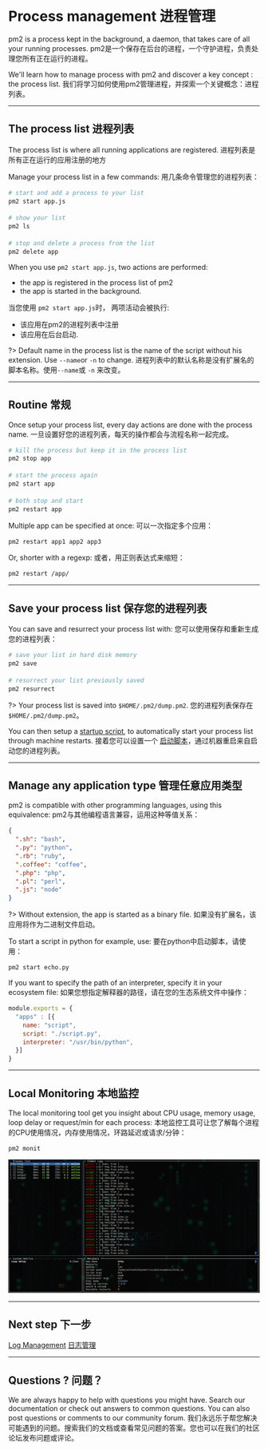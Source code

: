 # Process management 进程管理

pm2 is a process kept in the background, a daemon, that takes care of all your running processes.
pm2是一个保存在后台的进程，一个守护进程，负责处理您所有正在运行的进程。

We'll learn how to manage process with pm2 and discover a key concept : the process list.
我们将学习如何使用pm2管理进程，并探索一个关键概念：进程列表。

---

## The process list 进程列表

The process list is where all running applications are registered.
进程列表是所有正在运行的应用注册的地方

Manage your process list in a few commands:
用几条命令管理您的进程列表：

```bash
# start and add a process to your list
pm2 start app.js

# show your list
pm2 ls

# stop and delete a process from the list
pm2 delete app
```

When you use `pm2 start app.js`, two actions are performed:
- the app is registered in the process list of pm2
- the app is started in the background.

当您使用 `pm2 start app.js`时， 两项活动会被执行:
- 该应用在pm2的进程列表中注册
- 该应用在后台启动.

?> Default name in the process list is the name of the script without his extension. Use `--name`or `-n` to change.
进程列表中的默认名称是没有扩展名的脚本名称。使用`--name`或 `-n` 来改变。

---

## Routine 常规

Once setup your process list, every day actions are done with the process name.
一旦设置好您的进程列表，每天的操作都会与流程名称一起完成。

```bash
# kill the process but keep it in the process list
pm2 stop app

# start the process again
pm2 start app

# both stop and start
pm2 restart app
```

Multiple app can be specified at once:
可以一次指定多个应用：
```bash
pm2 restart app1 app2 app3
```

Or, shorter with a regexp:
或者，用正则表达式来缩短：
```bash
pm2 restart /app/
```

---

## Save your process list 保存您的进程列表

You can save and resurrect your process list with:
您可以使用保存和重新生成您的进程列表：

```bash
# save your list in hard disk memory
pm2 save

# resurrect your list previously saved
pm2 resurrect
```

?> Your process list is saved into `$HOME/.pm2/dump.pm2`.
您的进程列表保存在 `$HOME/.pm2/dump.pm2`。

You can then setup a [startup script](runtime/guide/installation?id=install-a-startup-script), to automatically start your process list through machine restarts.
接着您可以设置一个 [启动脚本](runtime/guide/installation?id=install-a-startup-script)，通过机器重启来自启动您的进程列表。

---

## Manage any application type 管理任意应用类型

pm2 is compatible with other programming languages, using this equivalence:
pm2与其他编程语言兼容，运用这种等值关系：

```json
{
  ".sh": "bash",
  ".py": "python",
  ".rb": "ruby",
  ".coffee": "coffee",
  ".php": "php",
  ".pl": "perl",
  ".js": "node"
}
```

?> Without extension, the app is started as a binary file.
如果没有扩展名，该应用将作为二进制文件启动。

To start a script in python for example, use:
要在python中启动脚本，请使用：

```bash
pm2 start echo.py
```

If you want to specify the path of an interpreter, specify it in your ecosystem file:
如果您想指定解释器的路径，请在您的生态系统文件中操作：

```javascript
module.exports = {
  "apps" : [{
    name: "script",
    script: "./script.py",
    interpreter: "/usr/bin/python",
  }]
}
```

---

## Local Monitoring 本地监控

The local monitoring tool get you insight about CPU usage, memory usage, loop delay or request/min for each process:
本地监控工具可让您了解每个进程的CPU使用情况，内存使用情况，环路延迟或请求/分钟：

```bash
pm2 monit
```

![local monitoring with pm2](../overview/monit.png)

---

## Next step 下一步

[Log Management](runtime/guide/log-management.md)
[日志管理](runtime/guide/log-management.md)

---

## Questions ? 问题？

We are always happy to help with questions you might have. Search our documentation or check out answers to common questions. You can also post questions or comments to our community forum.
我们永远乐于帮您解决可能遇到的问题。搜索我们的文档或查看常见问题的答案。您也可以在我们的社区论坛发布问题或评论。